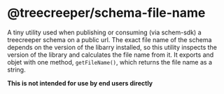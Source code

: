 # @treecreeper/schema-file-name

A tiny utility used when publishing or consuming (via schem-sdk) a treecreeper schema on a public url. The exact file name of the schema depends on the version of the libarry installed, so this utility inspects the version of the library and calculates the file name from it. It exports and objet with one method, `getFileName()`, which returns the file name as a string.

**This is not intended for use by end users directly**
